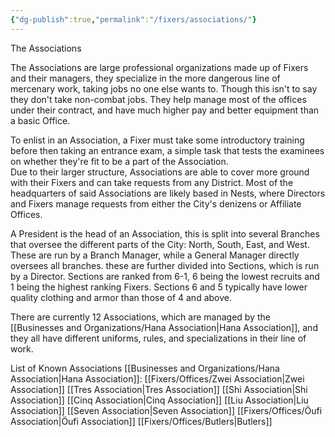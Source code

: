 ```yaml
---
{"dg-publish":true,"permalink":"/fixers/associations/"}
---
```


The Associations

The Associations are large professional organizations made up of Fixers and their managers, they specialize in the more dangerous line of mercenary work, taking jobs no one else wants to. Though this isn't to say they don't take non-combat jobs. They help manage most of the offices under their contract, and have much higher pay and better equipment than a basic Office.  
  
To enlist in an Association, a Fixer must take some introductory training before then taking an entrance exam, a simple task that tests the examinees on whether they're fit to be a part of the Association.  
Due to their larger structure, Associations are able to cover more ground with their Fixers and can take requests from any District. Most of the headquarters of said Associations are likely based in Nests, where Directors and Fixers manage requests from either the City's denizens or Affiliate Offices.  
  
A President is the head of an Association, this is split into several Branches that oversee the different parts of the City: North, South, East, and West. These are run by a Branch Manager, while a General Manager directly oversees all branches. these are further divided into Sections, which is run by a Director. Sections are ranked from 6-1, 6 being the lowest recruits and 1 being the highest ranking Fixers. Sections 6 and 5 typically have lower quality clothing and armor than those of 4 and above.  
  
There are currently 12 Associations, which are managed by the [[Businesses and Organizations/Hana Association\|Hana Association]], and they all have different uniforms, rules, and specializations in their line of work.

List of Known Associations
[[Businesses and Organizations/Hana Association\|Hana Association]]:
[[Fixers/Offices/Zwei Association\|Zwei Association]]
[[Tres Association\|Tres Association]]
[[Shi Association\|Shi Association]]
[[Cinq Association\|Cinq Association]]
[[Liu Association\|Liu Association]]
[[Seven Association\|Seven Association]]
[[Fixers/Offices/Öufi Association\|Öufi Association]]
[[Fixers/Offices/Butlers\|Butlers]]